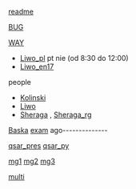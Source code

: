 [readme](https://github.com/agamat/agamat.github.io/edit/master/README.md)


[BUG](https://katalog-bug.ug.edu.pl/discovery/search?query=any,contains,UNRES&tab=Everything&search_scope=MyInst_and_CI&vid=48FAR_UGD:48UGD&facet=location_code,include,8343%E2%80%9341448891340008343%E2%80%9390028&offset=0)

[WAY](https://github.com/agamat/way/)  
- [Liwo_pl](https://youtu.be/9MR7xAUzQgA?t=30)  pt nie (od 8:30 do 12:00)
- [Liwo_en17](https://youtu.be/Fdnn-y16068?t=1)

people
- [Kolinski](https://scholar.google.ae/citations?user=N3LYajoAAAAJ&hl=it)
- [Liwo](https://scholar.google.pl/citations?hl=en&user=BmvoJrMAAAAJ&view_op=list_works&sortby=pubdate)
- [Sheraga](https://www.annualreviews.org/docserver/fulltext/biophys/40/1/annurev-biophys-042910-155334.pdf?expires=1756974244&id=id&accname=guest&checksum=5341BEC232793A05AD98584D46D2E5E2) , [Sheraga_rg](https://www.researchgate.net/scientific-contributions/Harold-A-Scheraga-39856736)

<!-- 
[43](https://github.com/agamat/43) 

-->



[Baska](https://youtu.be/qKrTaNHGiKU?t=68) [exam](https://youtu.be/MmtbHRsySZg?t=45) ago--------------


[qsar_pres](https://docs.google.com/presentation/d/1JPs78G7_0VDCpoK7XuSAQvZTnodW2NR5_YmZE83cFaY/edit?usp=sharing)
[qsar_py](https://drive.google.com/file/d/1JIpQODD9TyBzHp6J1b91J7HBsvhjnXqf/view?usp=sharing)


[mg1](https://docs.google.com/presentation/d/16SOQc-XhzFw5F2Yt_NGD9b1EUtvsBxOO37q4g5k7kak/edit?usp=sharing)
[mg2](https://docs.google.com/presentation/d/17tHPZMO3ifiHgIFUx_Xp4Da5V5DPMq7BR7ASNB-of9g/edit?usp=sharing)
[mg3](https://docs.google.com/presentation/d/1NFaneBN0-V6HP16aCKHp70-hUWEtYqZoZ_PJiPlLutk/edit?usp=sharing)

[multi](https://github.com/agamat/multitorsion/) 
